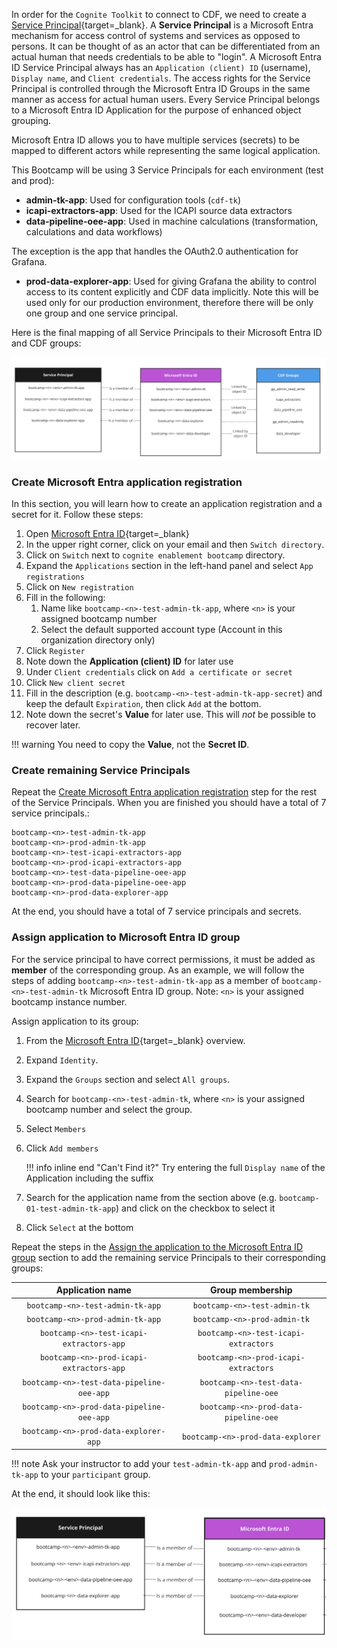 In order for the `Cognite Toolkit` to connect to CDF, we need to create a
[Service Principal](https://docs.microsoft.com/en-us/azure/active-directory/develop/howto-create-service-principal-portal "Learn more about Service Principals"){target=_blank}.
A **Service Principal** is a Microsoft Entra mechanism for access control of systems and services as opposed to persons.
It can be thought of as an actor that can be differentiated from an actual human that needs
credentials to be able to "login". A Microsoft Entra ID Service Principal always has an `Application (client) ID` (username), `Display name`, and `Client credentials`.
The access rights for the Service Principal is controlled through the Microsoft Entra ID Groups in the same manner as access for actual human users.
Every Service Principal belongs to a Microsoft Entra ID Application for the purpose of enhanced object grouping.

 Microsoft Entra ID allows you to have multiple services (secrets) to be mapped to different actors while representing the same logical application.

This Bootcamp will be using 3 Service Principals for each environment (test and prod):

- **admin-tk-app**: Used for configuration tools (`cdf-tk`)
- **icapi-extractors-app**: Used for the ICAPI source data extractors
- **data-pipeline-oee-app**: Used in machine calculations (transformation, calculations and data workflows)

The exception is the app that handles the OAuth2.0 authentication for Grafana.

- **prod-data-explorer-app**: Used for giving Grafana the ability to control access to its content explicitly and CDF data implicitly. Note this will be used only for our production environment, therefore there will be only one group and one service principal.

Here is the final mapping of all Service Principals to their Microsoft Entra ID and CDF groups:

   ![model](../../img/chapter_1/groups-relationship.png)

### Create Microsoft Entra application registration

In this section, you will learn how to create an application registration and a secret for it. Follow these steps:

1. Open [Microsoft Entra ID](https://entra.microsoft.com){target=_blank}
2. In the upper right corner, click on your email and then `Switch directory`.
3. Click on `Switch` next to `cognite enablement bootcamp` directory.
4. Expand the `Applications` section in the left-hand panel and select  `App registrations`
5. Click on `New registration`
6. Fill in the following:
      1. Name like `bootcamp-<n>-test-admin-tk-app`, where `<n>` is your assigned bootcamp number
      2. Select the default supported account type (Account in this organization directory only)
7. Click `Register`
8. Note down the **Application (client) ID** for later use
9. Under `Client credentials` click on `Add a certificate or secret`
10. Click `New client secret`
11. Fill in the description (e.g. `bootcamp-<n>-test-admin-tk-app-secret`) and keep the default `Expiration`, then click `Add` at the bottom.
12. Note down the secret's **Value** for later use. This will _not_ be possible to recover later.

!!! warning
      You need to copy the **Value**, not the **Secret ID**.

### Create remaining Service Principals
Repeat the [Create Microsoft Entra application registration](#create-microsoft-entra-application-registration) step for the rest of the Service Principals. When you are finished you should have a total of 7 service principals.:

```
bootcamp-<n>-test-admin-tk-app
bootcamp-<n>-prod-admin-tk-app
bootcamp-<n>-test-icapi-extractors-app
bootcamp-<n>-prod-icapi-extractors-app
bootcamp-<n>-test-data-pipeline-oee-app
bootcamp-<n>-prod-data-pipeline-oee-app
bootcamp-<n>-prod-data-explorer-app
```

At the end, you should have a total of 7 service principals and secrets.

### Assign application to Microsoft Entra ID group
For the service principal to have correct permissions, it must be added as **member** of the corresponding group. As an example, we will follow the steps of adding `bootcamp-<n>-test-admin-tk-app` as a member of `bootcamp-<n>-test-admin-tk` Microsoft Entra ID group. Note: `<n>` is your assigned bootcamp instance number.

Assign application to its group:

1. From the [Microsoft Entra ID](https://entra.microsoft.com){target=_blank} overview.
2. Expand `Identity`.
2. Expand the `Groups` section and select `All groups`.
3. Search for `bootcamp-<n>-test-admin-tk`, where `<n>` is your assigned bootcamp number and select the group.
4. Select `Members`
5. Click `Add members`

    !!! info inline end "Can't Find it?"
        Try entering the full `Display name` of the Application including the suffix

6. Search for the application name from the section above (e.g. `bootcamp-01-test-admin-tk-app`) and click on the checkbox to select it
7. Click `Select` at the bottom

Repeat the steps in the [Assign the application to the Microsoft Entra ID group](#assign-application-to-microsoft-entra-id-group) section to add the remaining service Principals to their corresponding groups:

| Application name                          | Group membership                      |
| :---------------------------------------: | :-----------------------------------: |
| `bootcamp-<n>-test-admin-tk-app`          | `bootcamp-<n>-test-admin-tk`          |
| `bootcamp-<n>-prod-admin-tk-app`          | `bootcamp-<n>-prod-admin-tk`          |
| `bootcamp-<n>-test-icapi-extractors-app`  | `bootcamp-<n>-test-icapi-extractors`  |
| `bootcamp-<n>-prod-icapi-extractors-app`  | `bootcamp-<n>-prod-icapi-extractors`  |
| `bootcamp-<n>-test-data-pipeline-oee-app` | `bootcamp-<n>-test-data-pipeline-oee` |
| `bootcamp-<n>-prod-data-pipeline-oee-app` | `bootcamp-<n>-prod-data-pipeline-oee` |
| `bootcamp-<n>-prod-data-explorer-app`     | `bootcamp-<n>-prod-data-explorer`     |

!!! note
      Ask your instructor to add your `test-admin-tk-app` and `prod-admin-tk-app` to your `participant` group.

At the end, it should look like this:

   ![model](../../img/chapter_1/sp-groups.png)
